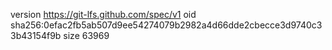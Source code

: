 version https://git-lfs.github.com/spec/v1
oid sha256:0efac2fb5ab507d9ee54274079b2982a4d66dde2cbecce3d9740c33b43154f9b
size 63969

